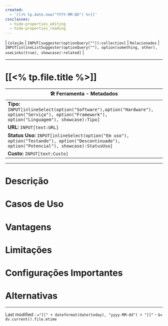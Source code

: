 ```yaml
---
created:
  - '[[<% tp.date.now("YYYY-MM-DD") %>]]'
cssclasses:
  - hide-properties_editing
  - hide-properties_reading
---
```


| `Coleção` | `INPUT[suggester(optionQuery("")):collection]`   | `Relacionados` | `INPUT[inlineListSuggester(optionQuery(""), option(something, other),  useLinks(true), showcase):related]`  |

---
# [[<% tp.file.title %>]] 

|🛠️ **Ferramenta - Metadados**|
|---|
|**Tipo:** `INPUT[inlineSelect(option("Software"),option("Hardware"), option("Serviço"), option("Framework"), option("Linguagem"), showcase):Tipo]`|
|**URL:** `INPUT[text:URL]`|
|**Status Uso:** `INPUT[inlineSelect(option("Em uso"), option("Testando"), option("Descontinuado"), option("Potencial"), showcase):StatusUso]`|
|**Custo:** `INPUT[text:Custo]`|

---

# Descrição

# Casos de Uso

# Vantagens

# Limitações

# Configurações Importantes

# Alternativas

---

Last modified :   `="[[" + dateformat(date(today), "yyyy-MM-dd") + "]]"` - `$= dv.current().file.mtime`